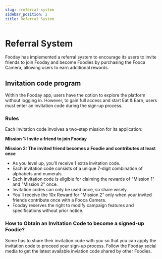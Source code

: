 ```yaml
---
slug: /referral-system
sidebar_position: 2
title: Referral System
---
```


# Referral System

Fooday has implemented a referral system to encourage its users to invite friends to join Fooday and become Foodies by purchasing the Fooca Camera, allowing users to earn additional rewards.

## Invitation code program

Within the Fooday app, users have the option to explore the platform without logging in. However, to gain full access and start Eat & Earn, users must enter an invitation code during the sign-up process.

### Rules

Each invitation code involves a two-step mission for its application:

**Mission 1: Invite a friend to join Fooday**

**Mission 2: The invited friend becomes a Foodie and contributes at least once**

* As you level up, you'll receive 1 extra invitation code.
* Each invitation code consists of a unique 7-digit combination of alphabets and numerals.
* Each invitation code is eligible for claiming the rewards of "Mission 1" and "Mission 2" once.
* Invitation codes can only be used once, so share wisely.
* You'll receive the 10x Reward for "Mission 2" only when your invited friends contribute once with a Fooca Camera.
* Fooday reserves the right to modify campaign features and specifications without prior notice.

### How to Obtain an Invitation Code to become a signed-up Foodie?

Some has to share their invitation code with you so that you can apply the invitation code to proceed your sign-up process. Follow the Fooday social media to get the latest available inviation code shared by other Foodies.